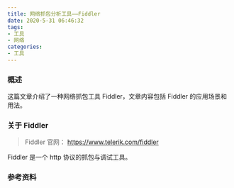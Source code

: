 ```yaml
---
title: 网络抓包分析工具——Fiddler
date: 2020-5-31 06:46:32
tags:
- 工具
- 网络
categories:
- 工具
---
```


### 概述

这篇文章介绍了一种网络抓包工具 Fiddler，文章内容包括 Fiddler 的应用场景和用法。



### 关于 Fiddler

> Fiddler 官网： <https://www.telerik.com/fiddler> 

Fiddler 是一个 http 协议的抓包与调试工具。



<!-- more -->



### 参考资料

